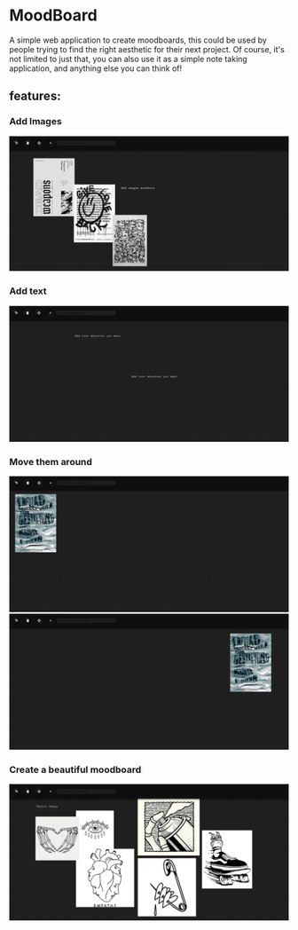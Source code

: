 # MoodBoard
A simple web application to create moodboards, this could be used by people trying to find the right aesthetic for their next project.
Of course, it's not limited to just that, you can also use it as a simple note taking application, and anything else you can think of!

## features:

### Add Images 

![Add images](https://github.com/adikoch17/MoodBoard/blob/main/images/readme%20images/3.png)


### Add text 


![move text around](https://github.com/adikoch17/MoodBoard/blob/main/images/readme%20images/2.png)


### Move them around
![](https://github.com/adikoch17/MoodBoard/blob/main/images/readme%20images/move1.png)
![](https://github.com/adikoch17/MoodBoard/blob/main/images/readme%20images/move2.png)


### Create a beautiful moodboard

![](https://github.com/adikoch17/MoodBoard/blob/main/images/readme%20images/1.png)
